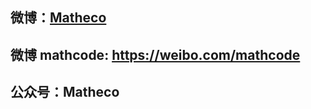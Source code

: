 ## 微博：[Matheco](https://weibo.com/Matheco)
## 微博 mathcode: https://weibo.com/mathcode
## 公众号：Matheco
